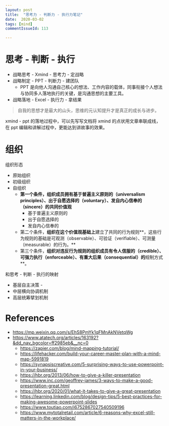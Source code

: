 ```yaml
---
layout: post
title:  "思考力 - 判断力 - 执行力笔记"
date:  2020-03-02
tags: [mind]
commentIssueId: 113

---
```




# 思考 - 判断 - 执行

* 战略思考 - Xmind - 思考力 - 定战略
* 战略制定 - PPT - 判断力 - 建团队
  * PPT 是向他人沟通自己核心的想法、工作内容的载体，同事衔接个人想法与协同多人落地执行的关键，是沟通思想的主要工具。
* 战略落地 -  Excel - 执行力 - 拿结果

> 自我的思想才是最大的山头，思维的元认知提升才是真正的成长与进步。

xmind - ppt 的落地过程中，可以先写写文档将 xmind 的点状用文章串联成线，在 ppt 编辑和讲解过程中，更能达到讲故事的效果。



# 组织

组织形态

* 原始组织
* 初级组织
* 自组织
  * **第一个条件，**组织成员拥有基于普遍主义原则的（universalism principles）、出于自愿选择的（voluntary）、发自内心信奉的（sincere）的**共同价值观**
    * 基于普遍主义原则的
    * 出于自愿选择的
    * 发自内心信奉的
  * 第二个条件，**组织在这个价值观基础上**建立了共同的行为规则**，这些行为规则的基础是可观测（observable）、可验证（verifiable）、可测量（measurable）的行为。**
  * 第三个条件，**组织对违反行为规则的组织成员有令人信服的（credible）、可强力执行（enforceable）、有重大后果（consequential）的**规制方式**。



和思考 - 判断 - 执行的映射

* 基层自主决策  - 
* 中层横向协调机制
* 高层统筹擘划机制



# References

* https://mp.weixin.qq.com/s/EhS8PmYk1qFMnAkNVetqWg
* https://www.atatech.org/articles/163192?&dd_nav_bgcolor=ff2985eb&__nc=0
  * https://zapier.com/blog/mind-mapping-tutorial/
  * https://lifehacker.com/build-your-career-master-plan-with-a-mind-map-5991819
  * https://synapsiscreative.com/5-surprising-ways-to-use-powerpoint-in-your-business/
  * https://hbr.org/2013/06/how-to-give-a-killer-presentation
  * https://www.inc.com/geoffrey-james/3-ways-to-make-a-good-presentation-great.html
  * https://hbr.org/2020/01/what-it-takes-to-give-a-great-presentation
  * https://learning.linkedin.com/blog/design-tips/5-best-practices-for-making-awesome-powerpoint-slides
  * https://www.toutiao.com/i6752867027540509196
  * https://www.mytotalretail.com/article/6-reasons-why-excel-still-matters-in-the-workplace/